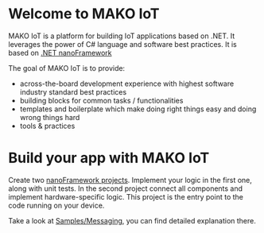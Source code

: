 # Welcome to MAKO IoT
MAKO IoT is a platform for building IoT applications based on .NET. It leverages the power of C# language and software best practices. It is based on [.NET nanoFramework](https://www.nanoframework.net/)

The goal of MAKO IoT is to provide:
* across-the-board development experience with highest software industry standard best practices
* building blocks for common tasks / functionalities
* templates and boilerplate which make doing right things easy and doing wrong things hard
* tools & practices

# Build your app with MAKO IoT
Create two [nanoFramework projects](https://docs.nanoframework.net/content/getting-started-guides/index.html). Implement your logic in the first one, along with unit tests. In the second project connect all components and implement hardware-specific logic. This project is the entry point to the code running on your device.

Take a look at [Samples/Messaging](https://github.com/CShark-Hub/mako-iot/tree/main/Samples/Messaging), you can find detailed explanation there.
